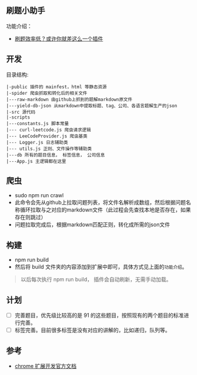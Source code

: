 ## 刷题小助手

功能介绍：

- [刷题效率低？或许你就差这么一个插件](https://lucifer.ren/blog/2020/06/06/algo-chrome-extension/)

## 开发

目录结构:

```
|-public 插件的 mainfest，html 等静态资源
|-spider 爬虫抓取和转化后的相关文件
|---raw-markdown 由github上抓到的题解markdown原文件
|---yield-db-json 从markdown中提取标题、tag、公司、各语言题解生产的json
|-src 源代码  
|-scripts
|---constants.js 脚本常量
|--- curl-leetcode.js 爬虫请求逻辑
|--- LeeCodeProvider.js 爬虫基类
|--- Logger.js 日志辅助类
|--- utils.js 正则、文件操作等辅助类
|---db 所有的题目信息， 标签信息， 公司信息
|---App.js 主逻辑都在这里
```

## 爬虫
- sudo npm run crawl
- 此命令会先从github上拉取问题列表，将文件名解析成数组，然后根据问题名称循环拉取与之对应的markdown文件（此过程会先查找本地是否存在，如果存在则跳过）
- 问题拉取完成后，根据markdown匹配正则，转化成所需的json文件



## 构建
- npm run build
- 然后将 build 文件夹的内容添加到扩展中即可，具体方式见上面的`功能介绍`。

> 以后每次执行 npm run build， 插件会自动刷新，无需手动加载。


## 计划

- [ ] 完善题目，优先级比较高的是 91 的这些题目，按照现有的两个题目的标准进行完善。
- [ ] 标签完善。目前很多标签是没有对应的讲解的，比如递归，队列等。

## 参考

- [chrome 扩展开发官方文档](https://developer.chrome.com/extensions)
